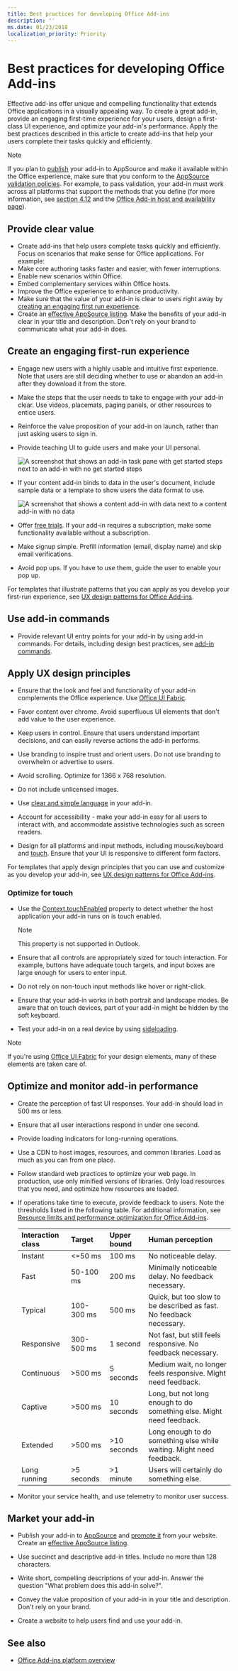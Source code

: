 ```yaml
---
title: Best practices for developing Office Add-ins
description: ''
ms.date: 01/23/2018
localization_priority: Priority
---
```




# Best practices for developing Office Add-ins

Effective add-ins offer unique and compelling functionality that extends Office applications in a visually appealing way. To create a great add-in, provide an engaging first-time experience for your users, design a first-class UI experience, and optimize your add-in's performance. Apply the best practices described in this article to create add-ins that help your users complete their tasks quickly and efficiently.

> [!NOTE]
> If you plan to [publish](../publish/publish.md) your add-in to AppSource and make it available within the Office experience, make sure that you conform to the [AppSource validation policies](https://docs.microsoft.com/office/dev/store/validation-policies). For example, to pass validation, your add-in must work across all platforms that support the methods that you define (for more information, see [section 4.12](https://docs.microsoft.com/office/dev/store/validation-policies#4-apps-and-add-ins-behave-predictably) and the [Office Add-in host and availability page](../overview/office-add-in-availability.md)). 

## Provide clear value

- Create add-ins that help users complete tasks quickly and efficiently. Focus on scenarios that make sense for Office applications. For example:
 - Make core authoring tasks faster and easier, with fewer interruptions.
 - Enable new scenarios within Office.
 - Embed complementary services within Office hosts.
 - Improve the Office experience to enhance productivity.
- Make sure that the value of your add-in is clear to users right away by [creating an engaging first run experience](#create-an-engaging-first-run-experience).
- Create an [effective AppSource listing](https://docs.microsoft.com/office/dev/store/create-effective-office-store-listings). Make the benefits of your add-in clear in your title and description. Don't rely on your brand to communicate what your add-in does.


## Create an engaging first-run experience

- Engage new users with a highly usable and intuitive first experience. Note that users are still deciding whether to use or abandon an add-in after they download it from the store.

- Make the steps that the user needs to take to engage with your add-in clear. Use videos, placemats, paging panels, or other resources to entice users.

- Reinforce the value proposition of your add-in on launch, rather than just asking users to sign in.

- Provide teaching UI to guide users and make your UI personal.

   ![A screenshot that shows an add-in task pane with get started steps next to an add-in with no get started steps](../images/contoso-part-catalog-do-dont.png)

- If your content add-in binds to data in the user's document, include sample data or a template to show users the data format to use.

   ![A screenshot that shows a content add-in with data next to a content add-in with no data](../images/add-in-title.png)

- Offer [free trials](https://docs.microsoft.com/office/dev/store/decide-on-a-pricing-model). If your add-in requires a subscription, make some functionality available without a subscription.

- Make signup simple. Prefill information (email, display name) and skip email verifications.

- Avoid pop ups. If you have to use them, guide the user to enable your pop up.

For templates that illustrate patterns that you can apply as you develop your first-run experience, see [UX design patterns for Office Add-ins](https://github.com/OfficeDev/Office-Add-in-UX-Design-Patterns-Code).

## Use add-in commands

- Provide relevant UI entry points for your add-in by using add-in commands. For details, including design best practices, see [add-in commands](../design/add-in-commands.md).

## Apply UX design principles

- Ensure that the look and feel and functionality of your add-in complements the Office experience. Use [Office UI Fabric](https://developer.microsoft.com/fabric).

- Favor content over chrome. Avoid superfluous UI elements that don't add value to the user experience.

- Keep users in control. Ensure that users understand important decisions, and can easily reverse actions the add-in performs.

- Use branding to inspire trust and orient users. Do not use branding to overwhelm or advertise to users.

- Avoid scrolling. Optimize for 1366 x 768 resolution.

- Do not include unlicensed images.

- Use [clear and simple language](../design/voice-guidelines.md) in your add-in.

- Account for accessibility - make your add-in easy for all users to interact with, and accommodate assistive technologies such as screen readers.

- Design for all platforms and input methods, including mouse/keyboard and [touch](#optimize-for-touch). Ensure that your UI is responsive to different form factors.

For templates that apply design principles that you can use and customize as you develop your add-in, see [UX design patterns for Office Add-ins](https://github.com/OfficeDev/Office-Add-in-UX-Design-Patterns-Code).

### Optimize for touch

- Use the [Context.touchEnabled](https://docs.microsoft.com/javascript/api/office/office.context) property to detect whether the host application your add-in runs on is touch enabled.

  > [!NOTE]
  > This property is not supported in Outlook.

- Ensure that all controls are appropriately sized for touch interaction. For example, buttons have adequate touch targets, and input boxes are large enough for users to enter input.

- Do not rely on non-touch input methods like hover or right-click.

- Ensure that your add-in works in both portrait and landscape modes. Be aware that on touch devices, part of your add-in might be hidden by the soft keyboard.

- Test your add-in on a real device by using [sideloading](../testing/sideload-an-office-add-in-on-ipad-and-mac.md).

> [!NOTE]
> If you're using [Office UI Fabric](https://github.com/OfficeDev/Office-UI-Fabric) for your design elements, many of these elements are taken care of.


## Optimize and monitor add-in performance

- Create the perception of fast UI responses. Your add-in should load in 500 ms or less.

- Ensure that all user interactions respond in under one second.

-  Provide loading indicators for long-running operations.

- Use a CDN to host images, resources, and common libraries. Load as much as you can from one place.

- Follow standard web practices to optimize your web page. In production, use only minified versions of libraries. Only load resources that you need, and optimize how resources are loaded.

- If operations take time to execute, provide feedback to users. Note the thresholds listed in the following table. For additional information, see [Resource limits and performance optimization for Office Add-ins](../concepts/resource-limits-and-performance-optimization.md).

  |**Interaction class**|**Target**|**Upper bound**|**Human perception**|
  |:-----|:-----|:-----|:-----|
  |Instant|<=50 ms|100 ms|No noticeable delay.|
  |Fast|50-100 ms|200 ms|Minimally noticeable delay. No feedback necessary.|
  |Typical|100-300 ms|500 ms|Quick, but too slow to be described as fast. No feedback necessary.|
  |Responsive|300-500 ms|1 second|Not fast, but still feels responsive. No feedback necessary.|
  |Continuous|>500 ms|5 seconds|Medium wait, no longer feels responsive. Might need feedback.|
  |Captive|>500 ms|10 seconds|Long, but not long enough to do something else. Might need feedback.|
  |Extended|>500 ms|>10 seconds|Long enough to do something else while waiting. Might need feedback.|
  |Long running|>5 seconds|>1 minute|Users will certainly do something else.|

- Monitor your service health, and use telemetry to monitor user success.


## Market your add-in

- Publish your add-in to [AppSource](https://docs.microsoft.com/office/dev/store/submit-to-the-office-store) and [promote it](https://docs.microsoft.com/office/dev/store/promote-your-office-store-solution) from your website. Create an [effective AppSource listing](https://docs.microsoft.com/office/dev/store/create-effective-office-store-listings).

- Use succinct and descriptive add-in titles. Include no more than 128 characters.

- Write short, compelling descriptions of your add-in. Answer the question "What problem does this add-in solve?".

- Convey the value proposition of your add-in in your title and description. Don't rely on your brand.

- Create a website to help users find and use your add-in.

## See also

- [Office Add-ins platform overview](../overview/office-add-ins.md)
